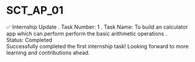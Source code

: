 # SCT_AP_01
✅ Internship Update .
Task Number: 1 . 
Task Name: To build an calculator app which can perform perform the basic arithmetic operations .  
Status: Completed   
Successfully completed the first internship task! Looking forward to more learning and contributions ahead.
